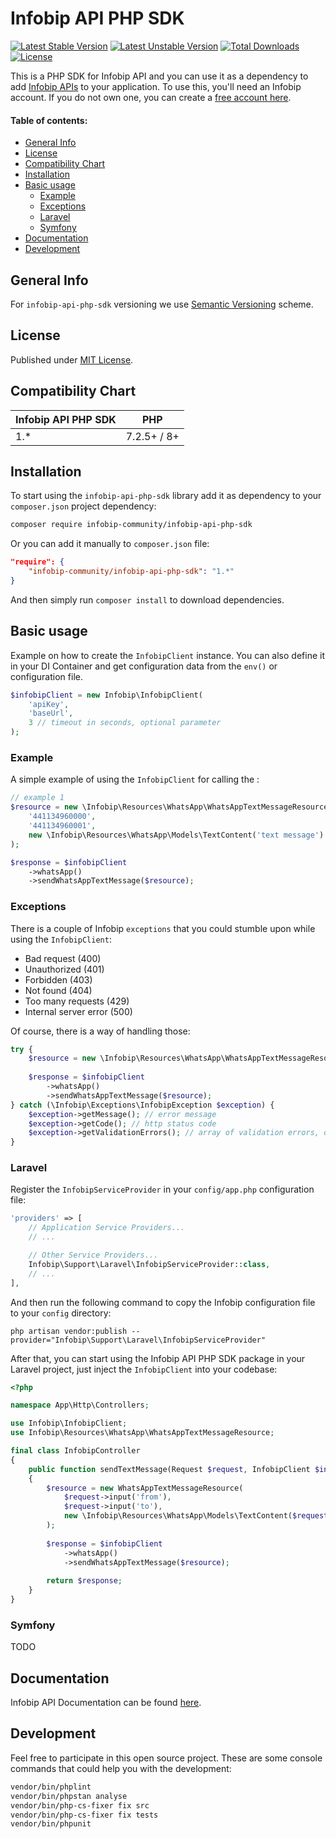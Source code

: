 # Infobip API PHP SDK

[![Latest Stable Version](https://poser.pugx.org/infobip-community/infobip-api-php-sdk/v/stable)](https://packagist.org/packages/infobip-community/infobip-api-php-sdk)
[![Latest Unstable Version](https://poser.pugx.org/infobip-community/infobip-api-php-sdk/v/unstable)](https://packagist.org/packages/infobip-community/infobip-api-php-sdk)
[![Total Downloads](https://poser.pugx.org/infobip-community/infobip-api-php-sdk/downloads)](https://packagist.org/packages/infobip-community/infobip-api-php-sdk/stats)
[![License](https://poser.pugx.org/infobip-community/infobip-api-php-sdk/license)](LICENSE)

This is a PHP SDK for Infobip API and you can use it as a dependency to add [Infobip APIs](https://www.infobip.com/docs/api) to your application. To use this, you'll need an Infobip account. If you do not own one, you can create a [free account here](https://www.infobip.com/signup).

#### Table of contents:

- [General Info](#general-info)
- [License](#license)
- [Compatibility Chart](#compatibility-chart)
- [Installation](#installation)
- [Basic usage](#basic-usage)
  - [Example](#example)
  - [Exceptions](#exceptions)
  - [Laravel](#laravel)
  - [Symfony](#symfony)
- [Documentation](#documentation)
- [Development](#development)

## General Info

For `infobip-api-php-sdk` versioning we use [Semantic Versioning](https://semver.org) scheme.

## License

Published under [MIT License](LICENSE).

## Compatibility Chart

| Infobip API PHP SDK | PHP         |
|---------------------|-------------|
| 1.*                 | 7.2.5+ / 8+ |

## Installation

To start using the `infobip-api-php-sdk` library add it as dependency to your `composer.json` project dependency:

```sh
composer require infobip-community/infobip-api-php-sdk
```

Or you can add it manually to `composer.json` file:

```json
"require": {
    "infobip-community/infobip-api-php-sdk": "1.*"
}
```
And then simply run `composer install` to download dependencies.

## Basic usage

Example on how to create the `InfobipClient` instance. You can also define it in your DI Container and get configuration data from the `env()` or configuration file.

```php
$infobipClient = new Infobip\InfobipClient(
    'apiKey',
    'baseUrl',
    3 // timeout in seconds, optional parameter
);
```
### Example

A simple example of using the `InfobipClient` for calling the :

```php
// example 1
$resource = new \Infobip\Resources\WhatsApp\WhatsAppTextMessageResource(
    '441134960000',
    '441134960001',
    new \Infobip\Resources\WhatsApp\Models\TextContent('text message')
);

$response = $infobipClient
    ->whatsApp()
    ->sendWhatsAppTextMessage($resource);
```

### Exceptions

There is a couple of Infobip `exceptions` that you could stumble upon while using the `InfobipClient`:

- Bad request (400)
- Unauthorized (401)
- Forbidden (403)
- Not found (404)
- Too many requests (429)
- Internal server error (500)

Of course, there is a way of handling those:

```php
try {
    $resource = new \Infobip\Resources\WhatsApp\WhatsAppTextMessageResource();
    
    $response = $infobipClient
        ->whatsApp()
        ->sendWhatsAppTextMessage($resource);
} catch (\Infobip\Exceptions\InfobipException $exception) {
    $exception->getMessage(); // error message
    $exception->getCode(); // http status code
    $exception->getValidationErrors(); // array of validation errors, only available on 400 Bad request exception
}
```

### Laravel

Register the `InfobipServiceProvider` in your `config/app.php` configuration file:

```php
'providers' => [
    // Application Service Providers...
    // ...

    // Other Service Providers...
    Infobip\Support\Laravel\InfobipServiceProvider::class,
    // ...
],
```

And then run the following command to copy the Infobip configuration file to your `config` directory:

```shell
php artisan vendor:publish --provider="Infobip\Support\Laravel\InfobipServiceProvider"
```

After that, you can start using the Infobip API PHP SDK package in your Laravel project, just inject the `InfobipClient` into your codebase:

```php
<?php

namespace App\Http\Controllers;

use Infobip\InfobipClient;
use Infobip\Resources\WhatsApp\WhatsAppTextMessageResource;

final class InfobipController
{
    public function sendTextMessage(Request $request, InfobipClient $infobipClient)
    {
        $resource = new WhatsAppTextMessageResource(
            $request->input('from'),
            $request->input('to'),
            new \Infobip\Resources\WhatsApp\Models\TextContent($request->input('message'))
        );
        
        $response = $infobipClient
            ->whatsApp()
            ->sendWhatsAppTextMessage($resource);
        
        return $response;
    }
}
```

### Symfony

TODO

## Documentation

Infobip API Documentation can be found [here](https://www.infobip.com/docs/api).

## Development

Feel free to participate in this open source project. These are some console commands that could help you with the development:

```sh
vendor/bin/phplint
vendor/bin/phpstan analyse
vendor/bin/php-cs-fixer fix src
vendor/bin/php-cs-fixer fix tests
vendor/bin/phpunit
```
